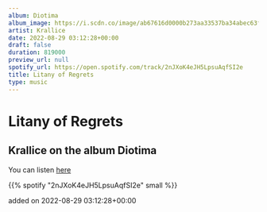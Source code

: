 ```yaml
---
album: Diotima
album_image: https://i.scdn.co/image/ab67616d0000b273aa33537ba34abec63f029293
artist: Krallice
date: 2022-08-29 03:12:28+00:00
draft: false
duration: 819000
preview_url: null
spotify_url: https://open.spotify.com/track/2nJXoK4eJH5LpsuAqfSI2e
title: Litany of Regrets
type: music
---
```



# Litany of Regrets

## Krallice on the album Diotima

You can listen [here](https://open.spotify.com/track/2nJXoK4eJH5LpsuAqfSI2e)

{{% spotify "2nJXoK4eJH5LpsuAqfSI2e" small %}}

added on 2022-08-29 03:12:28+00:00